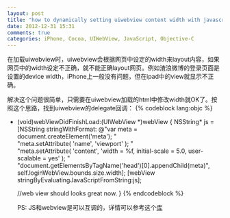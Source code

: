```yaml
---
layout: post
title: "how to dynamically setting uiwebview content width with javascript"
date: 2012-12-31 15:31
comments: true
categories: iPhone, Cocoa, UIWebView, JavaScript, Objective-C
---
```

在加载uiwebview时，uiwebview会根据网页中设定的width来layout内容，如果网页中的width设定不正确，就不能正确layout网页。例如渣浪微博的登录页面是设置的device width，iPhone上一般没有问题，但在ipad中的view就显示不正确。

<!-- more -->

解决这个问题很简单，只需要在uiwebview加载的html中修改width就OK了。按照这个思路，找到uiwebview的delegate回调：
{% codeblock lang:objc %}
- (void)webViewDidFinishLoad:(UIWebView \*)webView
{
 	NSString* js =[NSString stringWithFormat:
                   @"var meta = document.createElement('meta'); " \
                   "meta.setAttribute( 'name', 'viewport' ); " \
                   "meta.setAttribute( 'content', 'width = %f, initial-scale = 5.0, user-scalable = yes' ); " \
                   "document.getElementsByTagName('head')[0].appendChild(meta)",
                   self.loginWebView.bounds.size.width];
    [webView stringByEvaluatingJavaScriptFromString:js];
    
    //web view should looks great now.
}
{% endcodeblock %} 
  
  PS: JS和webview是可以互调的，详情可以参考这个[库](https://github.com/marcuswestin/WebViewJavascriptBridge)
  
  
  

